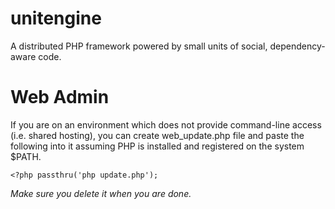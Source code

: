 unitengine
==========

A distributed PHP framework powered by small units of social, dependency-aware code.

Web Admin
=========

If you are on an environment which does not provide command-line access (i.e. shared hosting), you can create web_update.php file and paste the following into it assuming PHP is installed and registered on the system $PATH.

    <?php passthru('php update.php');

_Make sure you delete it when you are done._